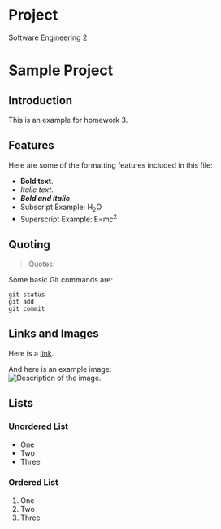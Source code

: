 # Project
Software Engineering 2

# Sample Project

## Introduction
This is an example for homework 3. 

## Features
Here are some of the formatting features included in this file:

- **Bold text**.
- _Italic text_.
- ***Bold and italic***.
- Subscript Example: H<sub>2</sub>O
- Superscript Example: E=mc<sup>2</sup>

## Quoting
> Quotes: 

Some basic Git commands are:
```
git status
git add
git commit
```
## Links and Images
Here is a [link](https://tarleton.edu).  

And here is an example image:  
![Description of the image.](https://google.com/logo.svg)

## Lists

### Unordered List
- One
- Two
- Three

### Ordered List
1. One
1. Two
1. Three


